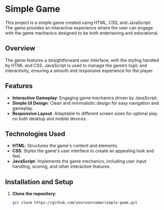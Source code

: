 # Simple Game

This project is a simple game created using HTML, CSS, and JavaScript. The game provides an interactive experience where the user can engage with the game mechanics designed to be both entertaining and educational.

## Overview

The game features a straightforward user interface, with the styling handled by HTML and CSS. JavaScript is used to manage the game’s logic and interactivity, ensuring a smooth and responsive experience for the player.

## Features

- **Interactive Gameplay**: Engaging game mechanics driven by JavaScript.
- **Simple UI Design**: Clean and minimalistic design for easy navigation and gameplay.
- **Responsive Layout**: Adaptable to different screen sizes for optimal play on both desktop and mobile devices.

## Technologies Used

- **HTML**: Structures the game's content and elements.
- **CSS**: Styles the game's user interface to create an appealing look and feel.
- **JavaScript**: Implements the game mechanics, including user input handling, scoring, and other interactive features.

## Installation and Setup

1. **Clone the repository**:
   ```bash
   git clone https://github.com/yourusername/simple-game.git
